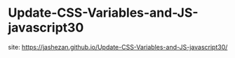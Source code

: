 # Update-CSS-Variables-and-JS-javascript30

site: https://jashezan.github.io/Update-CSS-Variables-and-JS-javascript30/
